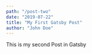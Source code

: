 ```yaml
---
path: "/post-two"
date: "2019-07-22"
title: "My First Gatsby Post"
author: "John Doe"
---
```


This is my second Post in Gatsby